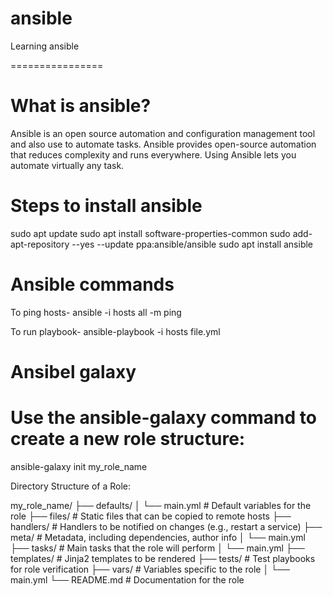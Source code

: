 # ansible
Learning ansible

================

# What is ansible?
Ansible is an open source automation and configuration management tool and also use to automate tasks.
Ansible provides open-source automation that reduces complexity and runs everywhere. Using Ansible lets you automate virtually any task.


# Steps to install ansible
sudo apt update
sudo apt install software-properties-common
sudo add-apt-repository --yes --update ppa:ansible/ansible
sudo apt install ansible

# Ansible commands

To ping hosts- 
ansible -i hosts all -m ping

To run playbook-
ansible-playbook -i hosts file.yml

# Ansibel galaxy 

# Use the ansible-galaxy command to create a new role structure:
ansible-galaxy init my_role_name

Directory Structure of a Role:

my_role_name/
├── defaults/
│   └── main.yml    # Default variables for the role
├── files/          # Static files that can be copied to remote hosts
├── handlers/       # Handlers to be notified on changes (e.g., restart a service)
├── meta/           # Metadata, including dependencies, author info
│   └── main.yml
├── tasks/          # Main tasks that the role will perform
│   └── main.yml
├── templates/      # Jinja2 templates to be rendered
├── tests/          # Test playbooks for role verification
├── vars/           # Variables specific to the role
│   └── main.yml
└── README.md       # Documentation for the role